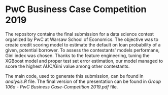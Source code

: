 # PwC Business Case Competition 2019

The repository contains the final submission for a data science contest organized by PwC at Warsaw School of Economics. The objective was to create credit scoring model to estimate the default on loan probability of a given, potential borrower. To assess the contestants' models performane, Gini index was chosen. Thanks to the feature engineering, tuning the XGBoost model and proper test set error estimation, our model managed to score the highest AUC/Gini value among other contestants. 

The main code, used to generate this submission, can be found in *analysis.R* file.
The final version of the presentation can be found in *Group 106a - PwC Business Case-Competition 2019.pdf* file.
